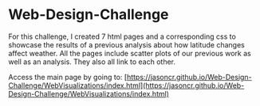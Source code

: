 # Web-Design-Challenge
For this challenge, I created 7 html pages and a corresponding css to showcase the results of a previous analysis about how latitude changes affect weather. All the pages include scatter plots of our previous work as well as an analysis. They also all link to each other.  

Access the main page by going to:  [https://jasoncr.github.io/Web-Design-Challenge/WebVisualizations/index.html](https://jasoncr.github.io/Web-Design-Challenge/WebVisualizations/index.html)
